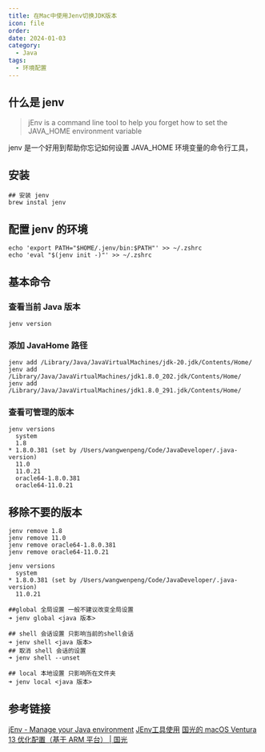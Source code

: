 ```yaml
---
title: 在Mac中使用Jenv切换JDK版本
icon: file
order: 
date: 2024-01-03
category:
  - Java
tags:
  - 环境配置
---
```

## 什么是 jenv
>jEnv is a command line tool to help you forget how to set the JAVA_HOME environment variable

jenv 是一个好用到帮助你忘记如何设置 JAVA_HOME 环境变量的命令行工具，
## 安装
```shell
## 安装 jenv
brew instal jenv
```
## 配置 jenv 的环境
```shell
echo 'export PATH="$HOME/.jenv/bin:$PATH"' >> ~/.zshrc
echo 'eval "$(jenv init -)"' >> ~/.zshrc
```


## 基本命令

### 查看当前 Java 版本
```shell
jenv version
```
### 添加 JavaHome 路径
```shell
jenv add /Library/Java/JavaVirtualMachines/jdk-20.jdk/Contents/Home/
jenv add /Library/Java/JavaVirtualMachines/jdk1.8.0_202.jdk/Contents/Home/
jenv add /Library/Java/JavaVirtualMachines/jdk1.8.0_291.jdk/Contents/Home/
```
### 查看可管理的版本
```shell
jenv versions
  system
  1.8
* 1.8.0.381 (set by /Users/wangwenpeng/Code/JavaDeveloper/.java-version)
  11.0
  11.0.21
  oracle64-1.8.0.381
  oracle64-11.0.21
```

## 移除不要的版本
```shell
jenv remove 1.8
jenv remove 11.0
jenv remove oracle64-1.8.0.381
jenv remove oracle64-11.0.21

```
```shell
jenv versions
  system
* 1.8.0.381 (set by /Users/wangwenpeng/Code/JavaDeveloper/.java-version)
  11.0.21
```


```shell
##global 全局设置 一般不建议改变全局设置
➜ jenv global <java 版本>

## shell 会话设置 只影响当前的shell会话
➜ jenv shell <java 版本>
## 取消 shell 会话的设置
➜ jenv shell --unset

## local 本地设置 只影响所在文件夹
➜ jenv local <java 版本>
```


## 参考链接
[jEnv - Manage your Java environment](https://www.jenv.be/)
[JEnv工具使用](https://segmentfault.com/a/1190000042724793#item-3)
[国光的 macOS Ventura 13 优化配置（基于 ARM 平台） | 国光](https://www.sqlsec.com/2023/07/ventura.html#Java)

